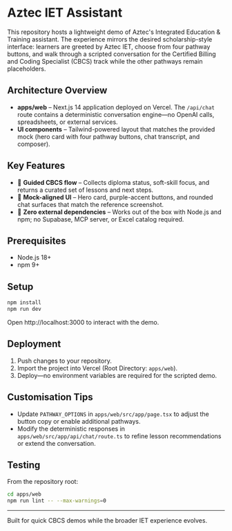 # Aztec IET Assistant

This repository hosts a lightweight demo of Aztec's Integrated Education & Training assistant. The experience mirrors the desired scholarship-style interface: learners are greeted by Aztec IET, choose from four pathway buttons, and walk through a scripted conversation for the Certified Billing and Coding Specialist (CBCS) track while the other pathways remain placeholders.

## Architecture Overview

- **apps/web** – Next.js 14 application deployed on Vercel. The `/api/chat` route contains a deterministic conversation engine—no OpenAI calls, spreadsheets, or external services.
- **UI components** – Tailwind-powered layout that matches the provided mock (hero card with four pathway buttons, chat transcript, and composer).

## Key Features

- 🎯 **Guided CBCS flow** – Collects diploma status, soft-skill focus, and returns a curated set of lessons and next steps.
- 🎨 **Mock-aligned UI** – Hero card, purple-accent buttons, and rounded chat surfaces that match the reference screenshot.
- 🚀 **Zero external dependencies** – Works out of the box with Node.js and npm; no Supabase, MCP server, or Excel catalog required.

## Prerequisites

- Node.js 18+
- npm 9+

## Setup

```bash
npm install
npm run dev
```

Open http://localhost:3000 to interact with the demo.

## Deployment

1. Push changes to your repository.
2. Import the project into Vercel (Root Directory: `apps/web`).
3. Deploy—no environment variables are required for the scripted demo.

## Customisation Tips

- Update `PATHWAY_OPTIONS` in `apps/web/src/app/page.tsx` to adjust the button copy or enable additional pathways.
- Modify the deterministic responses in `apps/web/src/app/api/chat/route.ts` to refine lesson recommendations or extend the conversation.

## Testing

From the repository root:

```bash
cd apps/web
npm run lint -- --max-warnings=0
```

---

Built for quick CBCS demos while the broader IET experience evolves.
